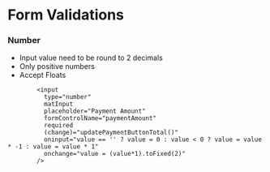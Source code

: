 # Form Validations

### Number

- Input value need to be round to 2 decimals
- Only positive numbers
- Accept Floats

```
        <input
          type="number"
          matInput
          placeholder="Payment Amount"
          formControlName="paymentAmount"
          required
          (change)="updatePaymentButtonTotal()"
          oninput="value == '' ? value = 0 : value < 0 ? value = value * -1 : value = value * 1"
          onchange="value = (value*1).toFixed(2)"
        />
```
